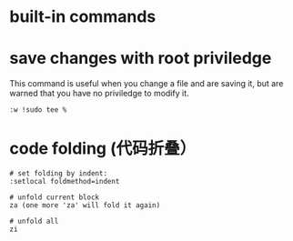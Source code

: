 built-in commands
=====================

# save changes with root priviledge

This command is useful when you change a file and are saving it, but are
warned that you have no priviledge to modify it.
```shell
:w !sudo tee %
```

# code folding (代码折叠）

```shell
# set folding by indent:
:setlocal foldmethod=indent

# unfold current block
za (one more 'za' will fold it again)

# unfold all
zi
```
